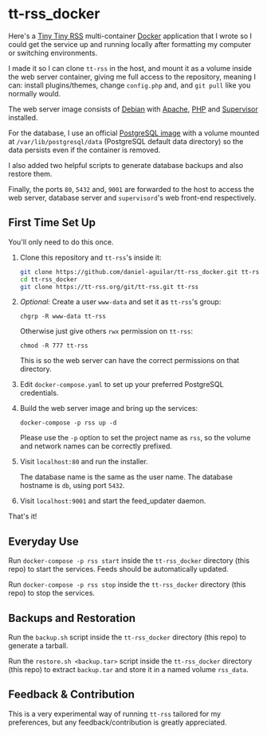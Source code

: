 # tt-rss_docker

Here's a [Tiny Tiny RSS][tt-rss] multi-container [Docker][docker]
application that I wrote so I could get the service up and running
locally after formatting my computer or switching environments.

I made it so I can clone `tt-rss` in the host, and mount it as a volume
inside the web server container, giving me full access to the
repository, meaning I can: install plugins/themes, change `config.php`
and, and `git pull` like you normally would.

The web server image consists of [Debian][debian] with [Apache][apache],
[PHP][php] and [Supervisor][supervisor] installed.

For the database, I use an official [PostgreSQL image][postgres] with
a volume mounted at `/var/lib/postgresql/data` (PostgreSQL default data
directory) so the data persists even if the container is removed.

I also added two helpful scripts to generate database backups and also
restore them.

Finally, the ports `80`, `5432` and, `9001` are forwarded to the host to
access the web server, database server and `supervisord`'s web front-end
respectively.

## First Time Set Up

You'll only need to do this once.

1. Clone this repository and `tt-rss`'s inside it:

    ```bash
    git clone https://github.com/daniel-aguilar/tt-rss_docker.git tt-rss_docker
    cd tt-rss_docker
    git clone https://tt-rss.org/git/tt-rss.git tt-rss
    ```

2. *Optional:* Create a user `www-data` and set it as `tt-rss`'s group:

    `chgrp -R www-data tt-rss`

    Otherwise just give others `rwx` permission on `tt-rss`:

    `chmod -R 777 tt-rss`

    This is so the web server can have the correct permissions on that
    directory.

3. Edit `docker-compose.yaml` to set up your preferred PostgreSQL credentials.
4. Build the web server image and bring up the services:

    `docker-compose -p rss up -d`

    Please use the `-p` option to set the project name as `rss`, so the
    volume and network names can be correctly prefixed.

5. Visit `localhost:80` and run the installer.

    The database name is the same as the user name. The database
    hostname is `db`, using port `5432`.

6. Visit `localhost:9001` and start the feed_updater daemon.

That's it!

## Everyday Use

Run `docker-compose -p rss start` inside the `tt-rss_docker` directory (this
repo) to start the services. Feeds should be automatically updated.

Run `docker-compose -p rss stop` inside the `tt-rss_docker` directory (this
repo) to stop the services.

## Backups and Restoration

Run the `backup.sh` script inside the `tt-rss_docker` directory (this repo) to
generate a tarball.

Run the `restore.sh <backup.tar>` script inside the `tt-rss_docker` directory
(this repo) to extract `backup.tar` and store it in a named volume `rss_data`.

## Feedback & Contribution

This is a very experimental way of running `tt-rss` tailored for my
preferences, but any feedback/contribution is greatly appreciated.

[tt-rss]: https://tt-rss.org/
[docker]: https://www.docker.com/
[docker-compose]: https://docs.docker.com/compose/
[debian]: https://hub.docker.com/_/debian/
[apache]: https://httpd.apache.org/
[php]: http://php.net/
[supervisor]: http://supervisord.org/
[postgres]: https://hub.docker.com/_/postgres/
